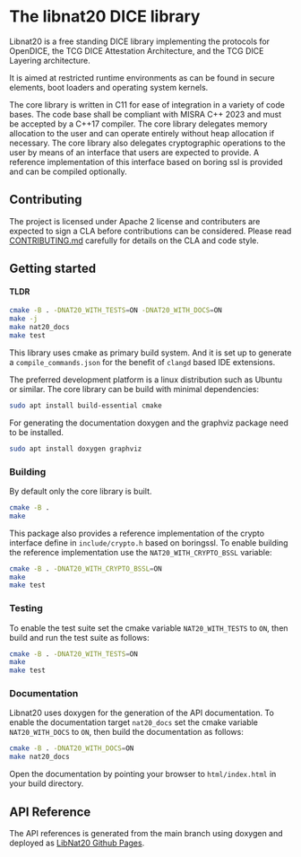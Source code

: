 # The libnat20 DICE library

Libnat20 is a free standing DICE library implementing the protocols
for OpenDICE, the TCG DICE Attestation Architecture, and the TCG DICE
Layering architecture.

It is aimed at restricted runtime environments as can be found in secure
elements, boot loaders and operating system kernels.

The core library is written in C11 for ease of integration in a variety of code
bases. The code base shall be compliant with MISRA C++ 2023 and must be
accepted by a C++17 compiler. The core library delegates memory allocation
to the user and can operate entirely without heap allocation if necessary.
The core library also delegates cryptographic operations to the user by
means of an interface that users are expected to provide. A reference
implementation of this interface based on boring ssl is provided
and can be compiled optionally.

## Contributing

The project is licensed under Apache 2 license and contributers are expected
to sign a CLA before contributions can be considered.
Please read [CONTRIBUTING.md](CONTRIBUTING.md) carefully for details on
the CLA and code style.

## Getting started

#### TLDR

```sh
cmake -B . -DNAT20_WITH_TESTS=ON -DNAT20_WITH_DOCS=ON
make -j
make nat20_docs
make test
```

This library uses cmake as primary build system. And it is set up to
generate a `compile_commands.json` for the benefit of `clangd` based IDE
extensions.

The preferred development platform is a linux distribution such as Ubuntu
or similar. The core library can be build with minimal dependencies:

```sh
sudo apt install build-essential cmake
```

For generating the documentation doxygen and the graphviz package need to
be installed.

```sh
sudo apt install doxygen graphviz
```

### Building

By default only the core library is built.

```sh
cmake -B .
make
```

This package also provides a reference implementation of the crypto interface
define in `include/crypto.h` based on boringssl. To enable building the reference
implementation use the `NAT20_WITH_CRYPTO_BSSL` variable:

```sh
cmake -B . -DNAT20_WITH_CRYPTO_BSSL=ON
make
make test
```

### Testing

To enable the test suite set the cmake variable `NAT20_WITH_TESTS` to `ON`, then
build and run the test suite as follows:

```sh
cmake -B . -DNAT20_WITH_TESTS=ON
make
make test
```

### Documentation

Libnat20 uses doxygen for the generation of the API documentation. To enable
the documentation target `nat20_docs` set the cmake variable `NAT20_WITH_DOCS` to `ON`,
then build the documentation as follows:

```sh
cmake -B . -DNAT20_WITH_DOCS=ON
make nat20_docs
```

Open the documentation by pointing your browser to `html/index.html` in your
build directory.

## API Reference

The API references is generated from the main branch using doxygen and deployed
as [LibNat20 Github Pages](https://aurora-opensource.github.io/libnat20).
